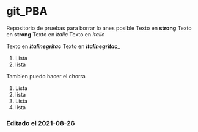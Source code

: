 # git_PBA

Repositorio de pruebas para borrar lo anes posible
Texto en **strong**
Texto en __strong__
Texto en *italic*
Texto en _italic_

Texto en __*italinegritac*__
Texto en **_italinegritac__**

1. Lista
2. lista

Tambien puedo hacer el chorra
1. Lista
8. lista
1. Lista
6. lista


### Editado el 2021-08-26
